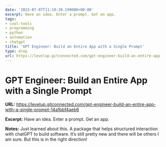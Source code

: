 ```yaml
---
date: '2023-07-07T11:19:39.199000+00:00'
excerpt: Have an idea. Enter a prompt. Get an app.
tags:
- cool-tools
- programming
- python
- automation
- chatgpt
title: 'GPT Engineer: Build an Entire App with a Single Prompt'
type: drop
url: https://levelup.gitconnected.com/gpt-engineer-build-an-entire-app-with-a-single-prompt-14a1bbf4aeb6
---
```


# GPT Engineer: Build an Entire App with a Single Prompt

**URL:** https://levelup.gitconnected.com/gpt-engineer-build-an-entire-app-with-a-single-prompt-14a1bbf4aeb6

**Excerpt:** Have an idea. Enter a prompt. Get an app.

**Notes:**
Just learned about this. A package that helps structured interaction with chatGPT to build software. It’s still pretty new and there will be others I am sure. But this is in the right direction!
